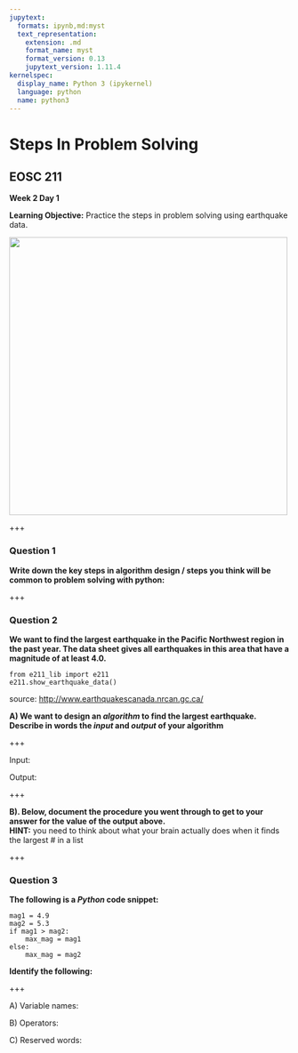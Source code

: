 ```yaml
---
jupytext:
  formats: ipynb,md:myst
  text_representation:
    extension: .md
    format_name: myst
    format_version: 0.13
    jupytext_version: 1.11.4
kernelspec:
  display_name: Python 3 (ipykernel)
  language: python
  name: python3
---
```


# Steps In Problem Solving

## EOSC 211

**Week 2 Day 1**

**Learning Objective:** Practice the steps in problem solving using earthquake data.

<img src="quakemap.png" width="500">

+++

### Question 1

**Write down the key steps in algorithm design / steps you think will be common to problem solving with python:**

+++

### Question 2
**We want to find the largest earthquake in the Pacific Northwest region in the past year.  The data sheet gives all earthquakes in this area that have a magnitude of at least 4.0.**

```{code-cell} ipython3
from e211_lib import e211
e211.show_earthquake_data()
```

source: http://www.earthquakescanada.nrcan.gc.ca/

**A) We want to design an *algorithm* to find the largest earthquake. Describe in words the *input* and *output* of your algorithm**

+++

Input:

Output:

+++

**B).  Below, document the procedure you went through to get to your answer for the value of the output above.  <br> HINT:**  you need to think about what your brain actually does when it finds the largest # in a list

+++

### Question 3

**The following is a *Python* code snippet:**

```{code-cell} ipython3
mag1 = 4.9
mag2 = 5.3
if mag1 > mag2:
    max_mag = mag1
else:
    max_mag = mag2
```

**Identify the following:**

+++

A) Variable names:

B) Operators:

C) Reserved words:
